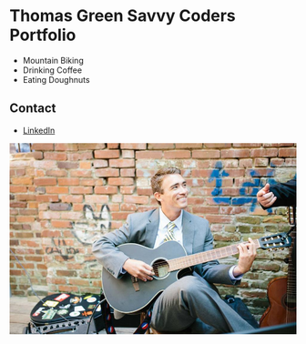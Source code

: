 # Thomas Green Savvy Coders Portfolio
* Mountain Biking
* Drinking Coffee
* Eating Doughnuts

## Contact 

* [LinkedIn](https://www.linkedin.com/in/thomas-green-09768a76/)


![alt text](/img/profile.jpg "Profile" )
